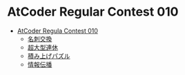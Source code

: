 AtCoder Regular Contest 010
===========================

- [AtCoder Regula Contest 010](http://arc010.contest.atcoder.jp/)
    - [名刺交換](http://arc010.contest.atcoder.jp/tasks/arc010_1)
    - [超大型連休](http://arc010.contest.atcoder.jp/tasks/arc010_2)
    - [積み上げパズル](http://arc010.contest.atcoder.jp/tasks/arc010_3)
    - [情報伝播](http://arc010.contest.atcoder.jp/tasks/arc010_4)
